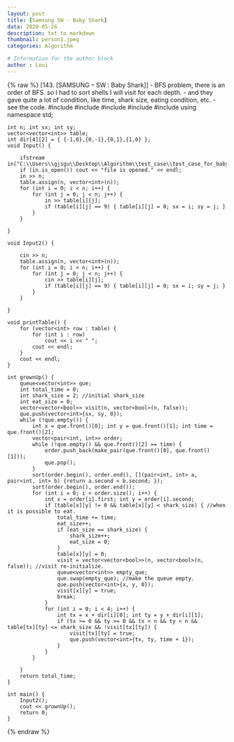 ```yaml
---
layout: post
title: [Samsung SW - Baby Shark]
data: 2020-05-26
description: txt to markdown
thumbnail: person1.jpeg
categories: Algorithm

# Information for the author block
author : Loui
---
```


{% raw %}
	﻿[143. [SAMSUNG – SW : Baby Shark]]
	- BFS problem, there is an order of BFS. so I had to sort shells I will visit for each depth.
	- and they gave quite a lot of condition, like time, shark size, eating condition, etc.
	- see the code.
	#include<iostream>
	#include<fstream>
	#include<vector>
	#include<queue>
	#include<algorithm>
	using namespace std;
	
	int n; int sx; int sy;
	vector<vector<int>> table;
	int dir[4][2] = { {-1,0},{0,-1},{0,1},{1,0} };
	void Input() {
		
		ifstream in("C:\\Users\\gjsgu\\Desktop\\Algorithm\\test_case\\test_case_for_baby_shark.txt");
		if (in.is_open()) cout << "file is opened." << endl;
		in >> n;
		table.assign(n, vector<int>(n));
		for (int i = 0; i < n; i++) {
			for (int j = 0; j < n; j++) {
				in >> table[i][j];
				if (table[i][j] == 9) { table[i][j] = 0; sx = i; sy = j; }
			}
		}
	
	}
	
	void Input2() {
	
		cin >> n;
		table.assign(n, vector<int>(n));
		for (int i = 0; i < n; i++) {
			for (int j = 0; j < n; j++) {
				cin >> table[i][j];
				if (table[i][j] == 9) { table[i][j] = 0; sx = i; sy = j; }
			}
		}
	
	}
	
	void printTable() {
		for (vector<int> row : table) {
			for (int i : row)
				cout << i << " ";
			cout << endl;
		}
		cout << endl;
	}
	
	int grownUp() {
		queue<vector<int>> que;
		int total_time = 0;
		int shark_size = 2; //initial shark_size
		int eat_size = 0;
		vector<vector<bool>> visit(n, vector<bool>(n, false));
		que.push(vector<int>{sx, sy, 0});
		while (!que.empty()) {
			int x = que.front()[0]; int y = que.front()[1]; int time = que.front()[2];
			vector<pair<int, int>> order;
			while (!que.empty() && que.front()[2] == time) {
				order.push_back(make_pair(que.front()[0], que.front()[1]));
				que.pop();
			}
			sort(order.begin(), order.end(), [](pair<int, int> a, pair<int, int> b) {return a.second < b.second; });
			sort(order.begin(), order.end());
			for (int i = 0; i < order.size(); i++) {
				int x = order[i].first; int y = order[i].second;
				if (table[x][y] != 0 && table[x][y] < shark_size) { //when it is possible to eat.
					total_time += time;
					eat_size++;
					if (eat_size == shark_size) {
						shark_size++;
						eat_size = 0;
					}
					table[x][y] = 0;
					visit = vector<vector<bool>>(n, vector<bool>(n, false)); //visit re-initialize.
					queue<vector<int>> empty_que;
					que.swap(empty_que); //make the queue empty.
					que.push(vector<int>{x, y, 0});
					visit[x][y] = true;
					break;
				}
				for (int i = 0; i < 4; i++) {
					int tx = x + dir[i][0]; int ty = y + dir[i][1];
					if (tx >= 0 && ty >= 0 && tx < n && ty < n && table[tx][ty] <= shark_size && !visit[tx][ty]) {
						visit[tx][ty] = true;
						que.push(vector<int>{tx, ty, time + 1});
					}
				}
			}
			
		}
		return total_time;
	}
	
	int main() {
		Input2();
		cout << grownUp();
		return 0;
	}
	
	
{% endraw %}
